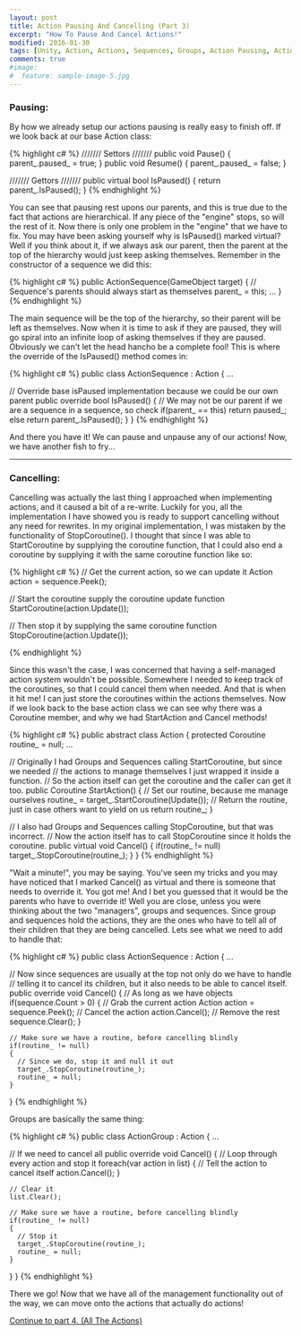 ```yaml
---
layout: post
title: Action Pausing And Cancelling (Part 3)
excerpt: "How To Pause And Cancel Actions!"
modified: 2016-01-30
tags: [Unity, Action, Actions, Sequences, Groups, Action Pausing, Action Cancelling, Programming, Tips]
comments: true
#image:
#  feature: sample-image-5.jpg
---
```


### Pausing\: ###

By how we already setup our actions pausing is really easy to finish off. If we look back at our base Action class:

{% highlight c# %} 
///////  Settors /////// 
public void Pause() { parent_.paused_ = true; }
public void Resume() { parent_.paused_ = false; }

/////// Gettors /////// 
public virtual bool IsPaused() { return parent_.IsPaused(); }
{% endhighlight %} 

You can see that pausing rest upons our parents, and this is true due to the fact that actions are hierarchical. If any piece of the "engine" stops, so will the rest of it. Now there is only one problem in the "engine" that we have to fix. You may have been asking yourself why is IsPaused() marked virtual? Well if you think about it, if we always ask our parent, then the parent at the top of the hierarchy would just keep asking themselves. Remember in the constructor of a sequence we did this:

{% highlight c# %} 
  public ActionSequence(GameObject target) {
    // Sequence's parents should always start as themselves
    parent_ = this;
    ...
  }
{% endhighlight %} 

The main sequence will be the top of the hierarchy, so their parent will be left as themselves. Now when it is time to ask if they are paused, they will go spiral into an infinite loop of asking themselves if they are paused. Obviously we can't let the head hancho be a complete fool! This is where the override of the IsPaused() method comes in:

{% highlight c# %} 
public class ActionSequence : Action 
{
  ...

  // Override base isPaused implementation because we could be our own parent
  public override bool IsPaused()
  {
    // We may not be our parent if we are a sequence in a sequence, so check
    if(parent_ == this)
      return paused_;
    else
      return parent_.IsPaused();
  }
}
{% endhighlight %} 

And there you have it! We can pause and unpause any of our actions! Now, we have another fish to fry... 

---

### Cancelling\: ###

Cancelling was actually the last thing I approached when implementing actions, and it caused a bit of a re-write. Luckily for you, all the implementation I have showed you is ready to support cancelling without any need for rewrites. In my original implementation, I was mistaken by the functionality of StopCoroutine(). I thought that since I was able to StartCoroutine by supplying the coroutine function, that I could also end a coroutine by supplying it with the same coroutine function like so:

{% highlight c# %} 
// Get the current action, so we can update it
Action action = sequence.Peek();

// Start the coroutine supply the coroutine update function
StartCoroutine(action.Update());

// Then stop it by supplying the same coroutine function
StopCoroutine(action.Update());

{% endhighlight %} 


Since this wasn't the case, I was concerned that having a self-managed action system wouldn't be possible. Somewhere I needed to keep track of the coroutines, so that I could cancel them when needed. And that is when it hit me! I can just store the coroutines within the actions themselves. Now if we look back to the base action class we can see why there was a Coroutine member, and why we had StartAction and Cancel methods!

{% highlight c# %} 
public abstract class Action {
  protected Coroutine routine_ = null;
  ...

  // Originally I had Groups and Sequences calling StartCoroutine, but since we needed 
  // the actions to manage themselves I just wrapped it inside a function.
  // So the action itself can get the coroutine and the caller can get it too.
  public Coroutine StartAction() {
    // Set our routine, because me manage ourselves
    routine_ = target_.StartCoroutine(Update());
    // Return the routine, just in case others want to yield on us
    return routine_;
  }

  // I also had Groups and Sequences calling StopCoroutine, but that was incorrect.
  // Now the action itself has to call StopCoroutine since it holds the coroutine.
  public virtual void Cancel() {
    if(routine_ != null)
      target_.StopCoroutine(routine_);
  }
}
{% endhighlight %} 

"Wait a minute!", you may be saying. You've seen my tricks and you may have noticed that I marked Cancel() as virtual and there is someone that needs to override it. You got me! And I bet you guessed that it would be the parents who have to override it! Well you are close, unless you were thinking about the two "managers", groups and sequences. Since group and sequences hold the actions, they are the ones who have to tell all of their children that they are being cancelled. Lets see what we need to add to handle that:

{% highlight c# %} 
public class ActionSequence : Action {
  ...

  // Now since sequences are usually at the top not only do we have to handle 
  // telling it to cancel its children, but it also needs to be able to cancel itself.
  public override void Cancel()
  {
    // As long as we have objects
    if(sequence.Count > 0)
    {
      // Grab the current action
      Action action = sequence.Peek();
      // Cancel the action
      action.Cancel();
      // Remove the rest
      sequence.Clear();
    }

    // Make sure we have a routine, before cancelling blindly
    if(routine_ != null)
    {
      // Since we do, stop it and null it out
      target_.StopCoroutine(routine_);
      routine_ = null;
    }
  }
{% endhighlight %} 

Groups are basically the same thing:

{% highlight c# %} 
public class ActionGroup : Action {
  ...
  
  // If we need to cancel all 
  public override void Cancel()
  {
    // Loop through every action and stop it
    foreach(var action in list)
    {
      // Tell the action to cancel itself
      action.Cancel();
    }

    // Clear it
    list.Clear();

    // Make sure we have a routine, before cancelling blindly
    if(routine_ != null)
    {
      // Stop it
      target_.StopCoroutine(routine_);
      routine_ = null;
    }
  }
}
{% endhighlight %} 

There we go! Now that we have all of the management functionality out of the way, we can move onto the actions that actually do actions!

>

[Continue to part 4. (All The Actions)](http://joshualouderback.com/AllTheActions/)
